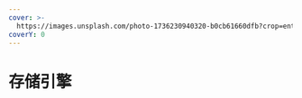 ```yaml
---
cover: >-
  https://images.unsplash.com/photo-1736230940320-b0cb61660dfb?crop=entropy&cs=srgb&fm=jpg&ixid=M3wxOTcwMjR8MHwxfHJhbmRvbXx8fHx8fHx8fDE3MzkyNjM3ODJ8&ixlib=rb-4.0.3&q=85
coverY: 0
---
```


# 存储引擎

